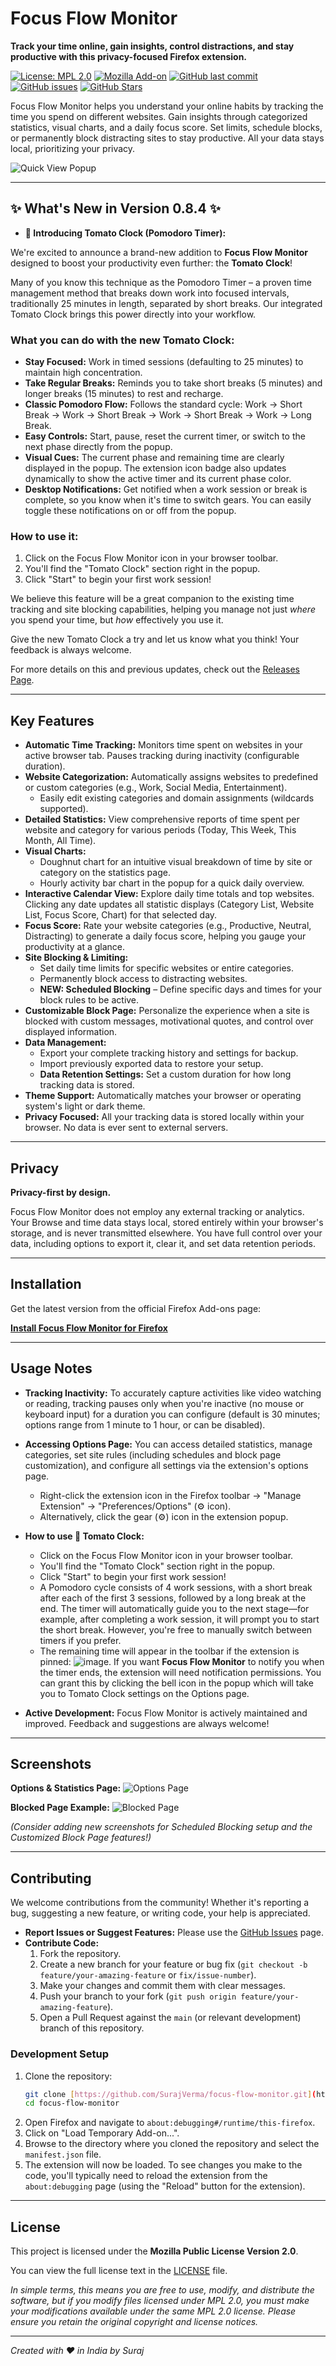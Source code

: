 # Focus Flow Monitor

**Track your time online, gain insights, control distractions, and stay productive with this privacy-focused Firefox extension.**

[![License: MPL 2.0](https://img.shields.io/badge/License-MPL_2.0-brightgreen.svg)](https://opensource.org/licenses/MPL-2.0)
[![Mozilla Add-on](https://img.shields.io/amo/v/focusflow-monitor?label=Firefox%20Add-on&color=007bff)](https://addons.mozilla.org/en-US/firefox/addon/focusflow-monitor/)
[![GitHub last commit](https://img.shields.io/github/last-commit/SurajVerma/focus-flow-monitor)](https://github.com/SurajVerma/focus-flow-monitor/commits/main)
[![GitHub issues](https://img.shields.io/github/issues/SurajVerma/focus-flow-monitor)](https://github.com/SurajVerma/focus-flow-monitor/issues)
[![GitHub Stars](https://img.shields.io/github/stars/SurajVerma/focus-flow-monitor?style=social)](https://github.com/SurajVerma/focus-flow-monitor/stargazers)

Focus Flow Monitor helps you understand your online habits by tracking the time you spend on different websites. Gain insights through categorized statistics, visual charts, and a daily focus score. Set limits, schedule blocks, or permanently block distracting sites to stay productive. All your data stays local, prioritizing your privacy.

![Quick View Popup](https://github.com/user-attachments/assets/0d307deb-52a1-4766-8ed2-fbde297cb331)


---

## ✨ What's New in Version 0.8.4 ✨

* **🍅 Introducing Tomato Clock (Pomodoro Timer):**

We're excited to announce a brand-new addition to **Focus Flow Monitor** designed to boost your productivity even further: the **Tomato Clock**!

Many of you know this technique as the Pomodoro Timer – a proven time management method that breaks down work into focused intervals, traditionally 25 minutes in length, separated by short breaks. Our integrated Tomato Clock brings this power directly into your workflow.

### What you can do with the new Tomato Clock:

* **Stay Focused:** Work in timed sessions (defaulting to 25 minutes) to maintain high concentration.
* **Take Regular Breaks:** Reminds you to take short breaks (5 minutes) and longer breaks (15 minutes) to rest and recharge.
* **Classic Pomodoro Flow:** Follows the standard cycle: Work -> Short Break -> Work -> Short Break -> Work -> Short Break -> Work -> Long Break.
* **Easy Controls:** Start, pause, reset the current timer, or switch to the next phase directly from the popup.
* **Visual Cues:** The current phase and remaining time are clearly displayed in the popup. The extension icon badge also updates dynamically to show the active timer and its current phase color.
* **Desktop Notifications:** Get notified when a work session or break is complete, so you know when it's time to switch gears. You can easily toggle these notifications on or off from the popup.

### How to use it:

1.  Click on the Focus Flow Monitor icon in your browser toolbar.
2.  You'll find the "Tomato Clock" section right in the popup.
3.  Click "Start" to begin your first work session!

We believe this feature will be a great companion to the existing time tracking and site blocking capabilities, helping you manage not just *where* you spend your time, but *how* effectively you use it.

Give the new Tomato Clock a try and let us know what you think! Your feedback is always welcome.

For more details on this and previous updates, check out the [Releases Page](https://github.com/SurajVerma/focus-flow-monitor/releases).

---

## Key Features

-   **Automatic Time Tracking:** Monitors time spent on websites in your active browser tab. Pauses tracking during inactivity (configurable duration).
-   **Website Categorization:** Automatically assigns websites to predefined or custom categories (e.g., Work, Social Media, Entertainment).
    -   Easily edit existing categories and domain assignments (wildcards supported).
-   **Detailed Statistics:** View comprehensive reports of time spent per website and category for various periods (Today, This Week, This Month, All Time).
-   **Visual Charts:**
    -   Doughnut chart for an intuitive visual breakdown of time by site or category on the statistics page.
    -   Hourly activity bar chart in the popup for a quick daily overview.
-   **Interactive Calendar View:** Explore daily time totals and top websites. Clicking any date updates all statistic displays (Category List, Website List, Focus Score, Chart) for that selected day.
-   **Focus Score:** Rate your website categories (e.g., Productive, Neutral, Distracting) to generate a daily focus score, helping you gauge your productivity at a glance.
-   **Site Blocking & Limiting:**
    -   Set daily time limits for specific websites or entire categories.
    -   Permanently block access to distracting websites.
    -   **NEW: Scheduled Blocking** – Define specific days and times for your block rules to be active.
-   **Customizable Block Page:** Personalize the experience when a site is blocked with custom messages, motivational quotes, and control over displayed information.
-   **Data Management:**
    -   Export your complete tracking history and settings for backup.
    -   Import previously exported data to restore your setup.
    -   **Data Retention Settings:** Set a custom duration for how long tracking data is stored.
-   **Theme Support:** Automatically matches your browser or operating system's light or dark theme.
-   **Privacy Focused:** All your tracking data is stored locally within your browser. No data is ever sent to external servers.

---

## Privacy

**Privacy-first by design.**

Focus Flow Monitor does not employ any external tracking or analytics. Your Browse and time data stays local, stored entirely within your browser's storage, and is never transmitted elsewhere. You have full control over your data, including options to export it, clear it, and set data retention periods.

---

## Installation

Get the latest version from the official Firefox Add-ons page:

[**Install Focus Flow Monitor for Firefox**](https://addons.mozilla.org/en-US/firefox/addon/focusflow-monitor/)

---

## Usage Notes

-   **Tracking Inactivity:** To accurately capture activities like video watching or reading, tracking pauses only when you're inactive (no mouse or keyboard input) for a duration you can configure (default is 30 minutes; options range from 1 minute to 1 hour, or can be disabled).
-   **Accessing Options Page:** You can access detailed statistics, manage categories, set site rules (including schedules and block page customization), and configure all settings via the extension's options page.
    -   Right-click the extension icon in the Firefox toolbar → "Manage Extension" → "Preferences/Options" (⚙️ icon).
    -   Alternatively, click the gear (⚙️) icon in the extension popup.
-   **How to use 🍅 Tomato Clock:**
    -    Click on the Focus Flow Monitor icon in your browser toolbar.
    -    You'll find the "Tomato Clock" section right in the popup.
    -    Click "Start" to begin your first work session!
    -    A Pomodoro cycle consists of 4 work sessions, with a short break after each of the first 3 sessions, followed by a long break at the end. The timer will automatically guide you to the next stage—for example, after completing a work session, it will prompt you to start the short break. However, you're free to manually switch between timers if you prefer.
    -    The remaining time will appear in the toolbar if the extension is pinned: ![image](https://github.com/user-attachments/assets/64ac383c-0406-4b57-b7ed-da80108d9b83). If you want **Focus Flow Monitor** to notify you when the timer ends, the extension will need notification permissions. You can grant this by clicking the bell icon in the popup which will take you to Tomato Clock settings on the Options page.

-   **Active Development:** Focus Flow Monitor is actively maintained and improved. Feedback and suggestions are always welcome!

---

## Screenshots

**Options & Statistics Page:**
![Options Page](https://github.com/user-attachments/assets/387e0515-d242-44f5-9e64-03c74b12a2ca)

**Blocked Page Example:**
![Blocked Page](https://github.com/user-attachments/assets/01c6ba2b-595c-41a1-943b-15ed34228b61)

*(Consider adding new screenshots for Scheduled Blocking setup and the Customized Block Page features!)*

---

## Contributing

We welcome contributions from the community! Whether it's reporting a bug, suggesting a new feature, or writing code, your help is appreciated.

-   **Report Issues or Suggest Features:** Please use the [GitHub Issues](https://github.com/SurajVerma/focus-flow-monitor/issues) page.
-   **Contribute Code:**
    1.  Fork the repository.
    2.  Create a new branch for your feature or bug fix (`git checkout -b feature/your-amazing-feature` or `fix/issue-number`).
    3.  Make your changes and commit them with clear messages.
    4.  Push your branch to your fork (`git push origin feature/your-amazing-feature`).
    5.  Open a Pull Request against the `main` (or relevant development) branch of this repository.

### Development Setup

1.  Clone the repository:
    ```bash
    git clone [https://github.com/SurajVerma/focus-flow-monitor.git](https://github.com/SurajVerma/focus-flow-monitor.git)
    cd focus-flow-monitor
    ```
2.  Open Firefox and navigate to `about:debugging#/runtime/this-firefox`.
3.  Click on "Load Temporary Add-on...".
4.  Browse to the directory where you cloned the repository and select the `manifest.json` file.
5.  The extension will now be loaded. To see changes you make to the code, you'll typically need to reload the extension from the `about:debugging` page (using the "Reload" button for the extension).

---

## License

This project is licensed under the **Mozilla Public License Version 2.0**.

You can view the full license text in the [LICENSE](LICENSE) file.

_In simple terms, this means you are free to use, modify, and distribute the software, but if you modify files licensed under MPL 2.0, you must make your modifications available under the same MPL 2.0 license. Please ensure you retain the original copyright and license notices._

---

_Created with ❤️ in India by Suraj_
